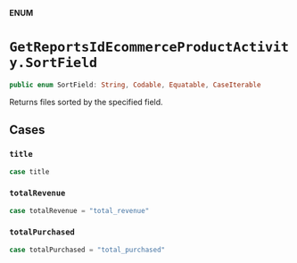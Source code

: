 **ENUM**

# `GetReportsIdEcommerceProductActivity.SortField`

```swift
public enum SortField: String, Codable, Equatable, CaseIterable
```

Returns files sorted by the specified field.

## Cases
### `title`

```swift
case title
```

### `totalRevenue`

```swift
case totalRevenue = "total_revenue"
```

### `totalPurchased`

```swift
case totalPurchased = "total_purchased"
```
